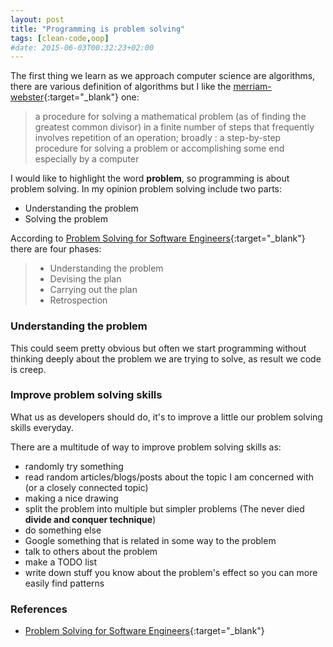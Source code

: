 ```yaml
---
layout: post
title: "Programming is problem solving"
tags: [clean-code,oop]
#date: 2015-06-03T00:32:23+02:00
---
```

The first thing we learn as we approach computer science are algorithms,
there are various definition of algorithms but I like the [merriam-webster](http://www.merriam-webster.com/dictionary/algorithm){:target="_blank"} one:

> a procedure for solving a mathematical problem (as of finding the greatest common divisor) in a finite number of steps that frequently involves repetition of an operation; broadly :  a step-by-step procedure for solving a problem or accomplishing some end especially by a computer

I would like to highlight the word **problem**,
so programming is about problem solving.
In my opinion problem solving include two parts:
- Understanding the problem
- Solving the problem

According to [Problem Solving for Software Engineers][]{:target="_blank"} there are four phases:

>- Understanding the problem
>- Devising the plan
>- Carrying out the plan
>- Retrospection

### Understanding the problem
This could seem pretty obvious but often we start programming without thinking deeply about the problem we are trying to solve, as result we code is creep.


### Improve problem solving skills

What us as developers should do, it's to improve a little our problem solving skills everyday.

There are a multitude of way to improve problem solving skills as:

- randomly try something
- read random articles/blogs/posts about the topic I am concerned with (or a closely connected topic)
- making a nice drawing
- split the problem into multiple but simpler problems (The never died **divide and conquer technique**)
- do something else
- Google something that is related in some way to the problem
- talk to others about the problem
- make a TODO list
- write down stuff you know about the problem's effect so you can more easily find patterns

### References
- [Problem Solving for Software Engineers][]{:target="_blank"}

[Problem Solving for Software Engineers]: http://www.codeproject.com/Articles/858726/Problem-Solving-for-Software-Engineers
